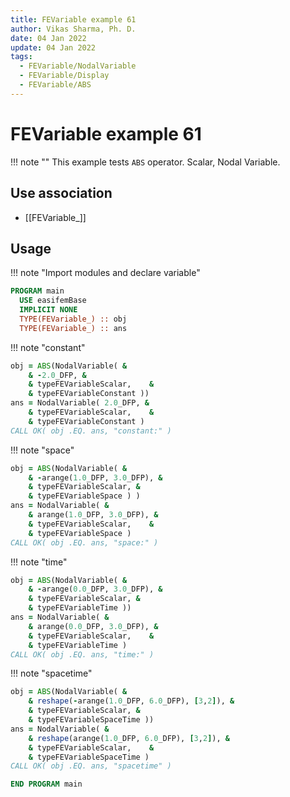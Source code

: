 ```yaml
---
title: FEVariable example 61
author: Vikas Sharma, Ph. D.
date: 04 Jan 2022
update: 04 Jan 2022
tags:
  - FEVariable/NodalVariable
  - FEVariable/Display
  - FEVariable/ABS
---
```


# FEVariable example 61

!!! note ""
This example tests `ABS` operator. Scalar, Nodal Variable.

## Use association

- [[FEVariable_]]

## Usage

!!! note "Import modules and declare variable"

```fortran
PROGRAM main
  USE easifemBase
  IMPLICIT NONE
  TYPE(FEVariable_) :: obj
  TYPE(FEVariable_) :: ans
```

!!! note "constant"

```fortran
obj = ABS(NodalVariable( &
    & -2.0_DFP, &
    & typeFEVariableScalar,    &
    & typeFEVariableConstant ))
ans = NodalVariable( 2.0_DFP, &
    & typeFEVariableScalar,    &
    & typeFEVariableConstant )
CALL OK( obj .EQ. ans, "constant:" )
```

!!! note "space"

```fortran
obj = ABS(NodalVariable( &
    & -arange(1.0_DFP, 3.0_DFP), &
    & typeFEVariableScalar, &
    & typeFEVariableSpace ) )
ans = NodalVariable( &
    & arange(1.0_DFP, 3.0_DFP), &
    & typeFEVariableScalar,    &
    & typeFEVariableSpace )
CALL OK( obj .EQ. ans, "space:" )
```

!!! note "time"

```fortran
obj = ABS(NodalVariable( &
    & -arange(0.0_DFP, 3.0_DFP), &
    & typeFEVariableScalar, &
    & typeFEVariableTime ))
ans = NodalVariable( &
    & arange(0.0_DFP, 3.0_DFP), &
    & typeFEVariableScalar,    &
    & typeFEVariableTime )
CALL OK( obj .EQ. ans, "time:" )
```

!!! note "spacetime"

```fortran
obj = ABS(NodalVariable( &
    & reshape(-arange(1.0_DFP, 6.0_DFP), [3,2]), &
    & typeFEVariableScalar, &
    & typeFEVariableSpaceTime ))
ans = NodalVariable( &
    & reshape(arange(1.0_DFP, 6.0_DFP), [3,2]), &
    & typeFEVariableScalar,    &
    & typeFEVariableSpaceTime )
CALL OK( obj .EQ. ans, "spacetime" )
```

```fortran
END PROGRAM main
```
